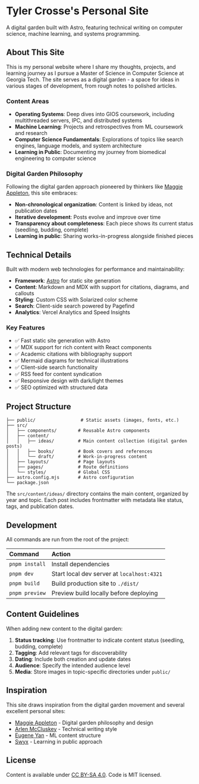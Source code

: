 # Tyler Crosse's Personal Site

A digital garden built with Astro, featuring technical writing on computer science, machine learning, and systems programming.

## About This Site

This is my personal website where I share my thoughts, projects, and learning journey as I pursue a Master of Science in Computer Science at Georgia Tech. The site serves as a digital garden - a space for ideas in various stages of development, from rough notes to polished articles.

### Content Areas

- **Operating Systems**: Deep dives into GIOS coursework, including multithreaded servers, IPC, and distributed systems
- **Machine Learning**: Projects and retrospectives from ML coursework and research
- **Computer Science Fundamentals**: Explorations of topics like search engines, language models, and system architecture
- **Learning in Public**: Documenting my journey from biomedical engineering to computer science

### Digital Garden Philosophy

Following the digital garden approach pioneered by thinkers like [Maggie Appleton](https://maggieappleton.com/garden-history), this site embraces:

- **Non-chronological organization**: Content is linked by ideas, not publication dates
- **Iterative development**: Posts evolve and improve over time
- **Transparency about completeness**: Each piece shows its current status (seedling, budding, complete)
- **Learning in public**: Sharing works-in-progress alongside finished pieces

## Technical Details

Built with modern web technologies for performance and maintainability:

- **Framework**: [Astro](https://astro.build/) for static site generation
- **Content**: Markdown and MDX with support for citations, diagrams, and callouts
- **Styling**: Custom CSS with Solarized color scheme
- **Search**: Client-side search powered by Pagefind
- **Analytics**: Vercel Analytics and Speed Insights

### Key Features

- ✅ Fast static site generation with Astro
- ✅ MDX support for rich content with React components
- ✅ Academic citations with bibliography support
- ✅ Mermaid diagrams for technical illustrations
- ✅ Client-side search functionality
- ✅ RSS feed for content syndication
- ✅ Responsive design with dark/light themes
- ✅ SEO optimized with structured data

## Project Structure

```text
├── public/                 # Static assets (images, fonts, etc.)
├── src/
│   ├── components/        # Reusable Astro components
│   ├── content/
│   │   ├── ideas/         # Main content collection (digital garden posts)
│   │   ├── books/         # Book covers and references
│   │   └── draft/         # Work-in-progress content
│   ├── layouts/           # Page layouts
│   ├── pages/             # Route definitions
│   └── styles/            # Global CSS
├── astro.config.mjs       # Astro configuration
└── package.json
```

The `src/content/ideas/` directory contains the main content, organized by year and topic. Each post includes frontmatter with metadata like status, tags, and publication dates.

## Development

All commands are run from the root of the project:

| Command | Action |
| :-- | :-- |
| `pnpm install` | Install dependencies |
| `pnpm dev` | Start local dev server at `localhost:4321` |
| `pnpm build` | Build production site to `./dist/` |
| `pnpm preview` | Preview build locally before deploying |

## Content Guidelines

When adding new content to the digital garden:

1. **Status tracking**: Use frontmatter to indicate content status (seedling, budding, complete)
2. **Tagging**: Add relevant tags for discoverability
3. **Dating**: Include both creation and update dates
4. **Audience**: Specify the intended audience level
5. **Media**: Store images in topic-specific directories under `public/`

## Inspiration

This site draws inspiration from the digital garden movement and several excellent personal sites:

- [Maggie Appleton](https://maggieappleton.com/) - Digital garden philosophy and design
- [Arlen McCluskey](https://www.arlenmccluskey.com/) - Technical writing style
- [Eugene Yan](https://eugeneyan.com/) - ML content structure
- [Swyx](https://www.swyx.io/) - Learning in public approach

## License

Content is available under [CC BY-SA 4.0](https://creativecommons.org/licenses/by-sa/4.0/). Code is MIT licensed.

